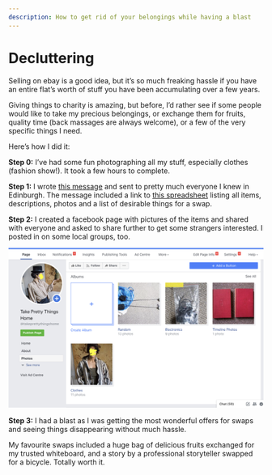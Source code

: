 ```yaml
---
description: How to get rid of your belongings while having a blast
---
```


# Decluttering

Selling on ebay is a good idea, but it’s so much freaking hassle if you have an entire flat’s worth of stuff you have been accumulating over a few years.

Giving things to charity is amazing, but before, I’d rather see if some people would like to take my precious belongings, or exchange them for fruits, quality time \(back massages are always welcome\), or a few of the very specific things I need.

Here’s how I did it:

**Step 0:** I’ve had some fun photographing all my stuff, especially clothes \(fashion show!\). It took a few hours to complete.

**Step 1:** I wrote [this message](https://docs.google.com/document/d/1xvfUBbPxdkk9KnqsWBO31yLYGWC_zBZGC5JQaWn3rXY/edit) and sent to pretty much everyone I knew in Edinburgh. The message included a link to [this spreadsheet](https://docs.google.com/spreadsheets/d/1a2DjVERIyBkX-IcPAIouj1dxyidkOySQ5kexizMKavY/) listing all items, descriptions, photos and a list of desirable things for a swap.

**Step 2:** I created a facebook page with pictures of the items and shared with everyone and asked to share further to get some strangers interested. I posted in on some local groups, too.

![I unpublished the page once the process was over.](../.gitbook/assets/img_2874.jpeg)

**Step 3:** I had a blast as I was getting the most wonderful offers for swaps and seeing things disappearing without much hassle.

My favourite swaps included a huge bag of delicious fruits exchanged for my trusted whiteboard, and a story by a professional storyteller swapped for a bicycle. Totally worth it.

